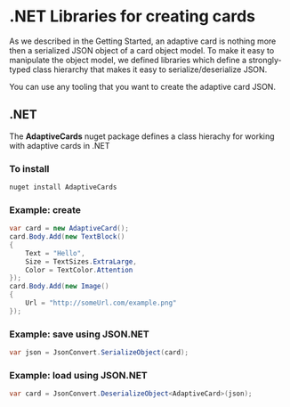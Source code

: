 # .NET Libraries for creating cards
As we described in the Getting Started, an adaptive card is nothing more then a serialized JSON object of 
a card object model. To make it easy to manipulate the object model, we defined libraries which 
define a strongly-typed class hierarchy that makes it easy to serialize/deserialize JSON. <!-- make sure i didn't change the meaning of this last sentence-->

You can use any tooling that you want to create the adaptive card JSON.

## .NET 
The **AdaptiveCards** nuget package defines a class hierachy for working with adaptive cards in .NET

### To install
```csharp
nuget install AdaptiveCards 
```

### Example: create

```csharp
var card = new AdaptiveCard();
card.Body.Add(new TextBlock() 
{
    Text = "Hello",
    Size = TextSizes.ExtraLarge,
    Color = TextColor.Attention
});
card.Body.Add(new Image() 
{
    Url = "http://someUrl.com/example.png"
});
```
### Example: save using JSON.NET
```csharp
var json = JsonConvert.SerializeObject(card);
```

### Example: load using JSON.NET
```csharp
var card = JsonConvert.DeserializeObject<AdaptiveCard>(json);
```

